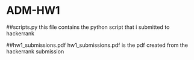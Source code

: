 # ADM-HW1

##scripts.py
this file contains the python script that i submitted to hackerrank

##hw1_submissions.pdf
hw1_submissions.pdf is the pdf created from the hackerrank submission
